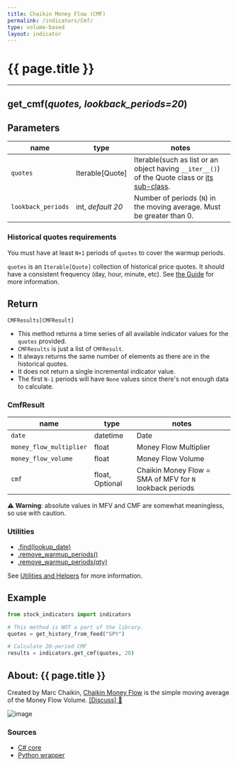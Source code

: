 ```yaml
---
title: Chaikin Money Flow (CMF)
permalink: /indicators/Cmf/
type: volume-based
layout: indicator
---
```


# {{ page.title }}
<hr>

## **get_cmf**(*quotes, lookback_periods=20*)
    
## Parameters

| name | type | notes
| -- |-- |--
| `quotes` | Iterable[Quote] | Iterable(such as list or an object having `__iter__()`) of the Quote class or [its sub-class]({{site.baseurl}}/guide/#using-custom-quote-classes).
| `lookback_periods` | int, *default 20* | Number of periods (`N`) in the moving average.  Must be greater than 0.

### Historical quotes requirements

You must have at least `N+1` periods of `quotes` to cover the warmup periods.

`quotes` is an `Iterable[Quote]` collection of historical price quotes.  It should have a consistent frequency (day, hour, minute, etc).  See [the Guide]({{site.baseurl}}/guide/#historical-quotes) for more information.

## Return

```python
CMFResults[CMFResult]
```

- This method returns a time series of all available indicator values for the `quotes` provided.
- `CMFResults` is just a list of `CMFResult`.
- It always returns the same number of elements as there are in the historical quotes.
- It does not return a single incremental indicator value.
- The first `N-1` periods will have `None` values since there's not enough data to calculate.

### CmfResult

| name | type | notes
| -- |-- |--
| `date` | datetime | Date
| `money_flow_multiplier` | float | Money Flow Multiplier
| `money_flow_volume` | float | Money Flow Volume
| `cmf` | float, Optional | Chaikin Money Flow = SMA of MFV for `N` lookback periods

:warning: **Warning**: absolute values in MFV and CMF are somewhat meaningless, so use with caution.

### Utilities

- [.find(lookup_date)]({{site.baseurl}}/utilities#find-indicator-result-by-date)
- [.remove_warmup_periods()]({{site.baseurl}}/utilities#remove-warmup-periods)
- [.remove_warmup_periods(qty)]({{site.baseurl}}/utilities#remove-warmup-periods)

See [Utilities and Helpers]({{site.baseurl}}/utilities#utilities-for-indicator-results) for more information.

## Example

```python
from stock_indicators import indicators

# This method is NOT a part of the library.
quotes = get_history_from_feed("SPY")

# Calculate 20-period CMF
results = indicators.get_cmf(quotes, 20)
```

## About: {{ page.title }}

Created by Marc Chaikin, [Chaikin Money Flow](https://en.wikipedia.org/wiki/Chaikin_Analytics#Chaikin_Money_Flow) is the simple moving average of the Money Flow Volume.
[[Discuss] :speech_balloon:]({{site.github.base_repository_url}}/discussions/261 "Community discussion about this indicator")

![image]({{site.charturl}}/Cmf.png)

### Sources

- [C# core]({{site.base_sourceurl}}/a-d/Cmf/Cmf.cs)
- [Python wrapper]({{site.sourceurl}}/cmf.py)
